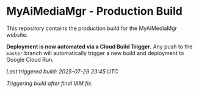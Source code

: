 # MyAiMediaMgr - Production Build

This repository contains the production build for the MyAiMediaMgr website.

**Deployment is now automated via a Cloud Build Trigger.** Any push to the `master` branch will automatically trigger a new build and deployment to Google Cloud Run.

*Last triggered build: 2025-07-29 23:45 UTC*

*Triggering build after final IAM fix.*